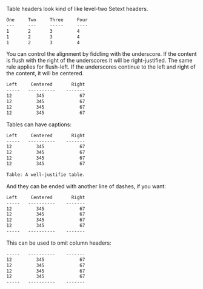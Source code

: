 Table headers look kind of like level-two Setext headers. 

```markdown
One     Two     Three     Four
---     ---     -----     ----
1       2       3         4
1       2       3         4
1       2       3         4
```

You can control the alignment by fiddling with the underscore. If the content is flush with the right of the underscores it will be right-justified. The same rule applies for flush-left. If the underscores continue to the left and right of the content, it will be centered.

```markdown
Left     Centered       Right
-----   ----------    -------
12         345             67
12         345             67
12         345             67
12         345             67
```

Tables can have captions:

```markdown
Left     Centered       Right
-----   ----------    -------
12         345             67
12         345             67
12         345             67
12         345             67

Table: A well-justifie table.
```

And they can be ended with another line of dashes, if you want:

```markdown
Left     Centered       Right
-----   ----------    -------
12         345             67
12         345             67
12         345             67
12         345             67
-----   ----------    -------
```

This can be used to omit column headers:

```markdown
-----   ----------    -------
12         345             67
12         345             67
12         345             67
12         345             67
-----   ----------    -------
```